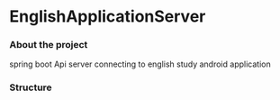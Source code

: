 # EnglishApplicationServer   
   
   
   
   
      
         
            
               
   ### About the project  
   
   
   spring boot  Api server connecting to english study android application   
   
      
### Structure
